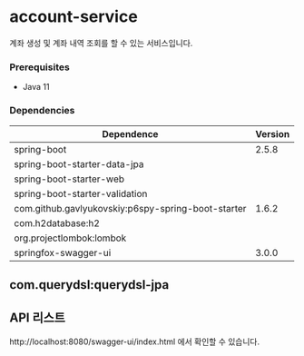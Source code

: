 # account-service
계좌 생성 및 계좌 내역 조회를 할 수 있는 서비스입니다.

### Prerequisites
- Java 11

### Dependencies
Dependence         |Version
-------------------|-------
spring-boot       |2.5.8
spring-boot-starter-data-jpa |
spring-boot-starter-web |
spring-boot-starter-validation |
com.github.gavlyukovskiy:p6spy-spring-boot-starter |1.6.2
com.h2database:h2 |
org.projectlombok:lombok |
springfox-swagger-ui | 3.0.0
com.querydsl:querydsl-jpa
----

## API 리스트
http://localhost:8080/swagger-ui/index.html 에서 확인할 수 있습니다.  

